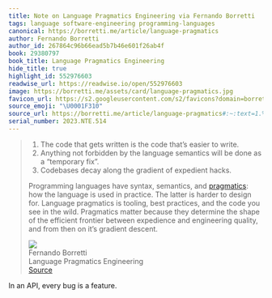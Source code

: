 ```yaml
---
title: Note on Language Pragmatics Engineering via Fernando Borretti
tags: language software-engineering programming-languages
canonical: https://borretti.me/article/language-pragmatics
author: Fernando Borretti
author_id: 267864c96b66ead5b7b46e601f26ab4f
book: 29380797
book_title: Language Pragmatics Engineering
hide_title: true
highlight_id: 552976603
readwise_url: https://readwise.io/open/552976603
image: https://borretti.me/assets/card/language-pragmatics.jpg
favicon_url: https://s2.googleusercontent.com/s2/favicons?domain=borretti.me
source_emoji: "\U0001F310"
source_url: https://borretti.me/article/language-pragmatics#:~:text=1.%20The%20code,it%E2%80%99s%20gradient%20descent.
serial_number: 2023.NTE.514
---
```

> 1. The code that gets written is the code that’s easier to write.
> 2. Anything not forbidden by the language semantics will be done as a “temporary fix”.
> 3. Codebases decay along the gradient of expedient hacks.
> 
> Programming languages have syntax, semantics, and [pragmatics](https://en.wikipedia.org/wiki/Pragmatics): how the language is used in practice. The latter is harder to design for. Language pragmatics is tooling, best practices, and the code you see in the wild. Pragmatics matter because they determine the shape of the efficient frontier between expedience and engineering quality, and from then on it’s gradient descent.
> <div class="quoteback-footer"><div class="quoteback-avatar"><img class="mini-favicon" src="https://s2.googleusercontent.com/s2/favicons?domain=borretti.me"></div><div class="quoteback-metadata"><div class="metadata-inner"><span style="display:none">FROM:</span><div aria-label="Fernando Borretti" class="quoteback-author"> Fernando Borretti</div><div aria-label="Language Pragmatics Engineering" class="quoteback-title"> Language Pragmatics Engineering</div></div></div><div class="quoteback-backlink"><a target="_blank" aria-label="go to the full text of this quotation" rel="noopener" href="https://borretti.me/article/language-pragmatics#:~:text=1.%20The%20code,it%E2%80%99s%20gradient%20descent." class="quoteback-arrow"> Source</a></div></div>

In an API, every bug is a feature.